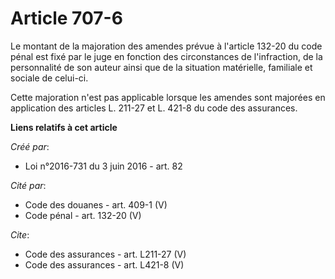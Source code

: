 # Article 707-6

Le montant de la majoration des amendes prévue à l'article 132-20 du code pénal est fixé par le juge en fonction des
circonstances de l'infraction, de la personnalité de son auteur ainsi que de la situation matérielle, familiale et sociale de
celui-ci. 

Cette majoration n'est pas applicable lorsque les amendes sont majorées en application des articles L. 211-27 et L. 421-8 du
code des assurances.

**Liens relatifs à cet article**

_Créé par_:

  - Loi n°2016-731 du 3 juin 2016 - art. 82

_Cité par_:

  - Code des douanes - art. 409-1 (V)
  - Code pénal - art. 132-20 (V)

_Cite_:

  - Code des assurances - art. L211-27 (V)
  - Code des assurances - art. L421-8 (V)
